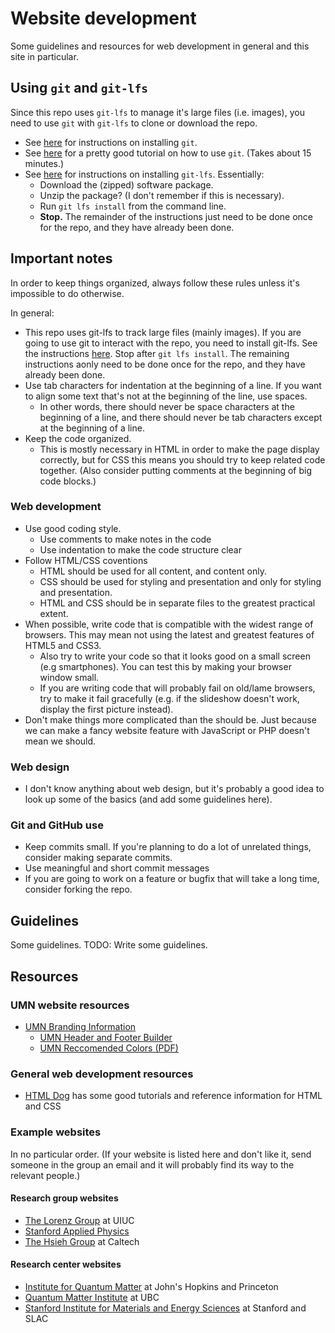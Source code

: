 # Website development
Some guidelines and resources for web development in general and this site in particular.

## Using `git` and `git-lfs`
Since this repo uses `git-lfs` to manage it's large files (i.e. images), you need to use `git` with `git-lfs` to clone or download the repo.
  * See [here](https://git-scm.com/book/en/v2/Getting-Started-Installing-Git) for instructions on installing `git`.
  * See [here](https://try.github.io) for a pretty good tutorial on how to use `git`. (Takes about 15 minutes.)
  * See [here](https://git-lfs.github.com/) for instructions on installing `git-lfs`. Essentially:
    * Download the (zipped) software package.
	* Unzip the package? (I don't remember if this is necessary).
	* Run `git lfs install` from the command line.
	* __Stop.__ The remainder of the instructions just need to be done once for the repo, and they have already been done.

## Important notes
In order to keep things organized, always follow these rules unless it's impossible to do otherwise.

In general:
  * This repo uses git-lfs to track large files (mainly images). If you are going to use git to interact with the repo, you need to install git-lfs. See the instructions [here](https://git-lfs.github.com/). Stop after `git lfs install`. The remaining instructions aonly need to be done once for the repo, and they have already been done.
  * Use tab characters for indentation at the beginning of a line. If you want to align some text that's not at the beginning of the line, use spaces.
    * In other words, there should never be space characters at the beginning of a line, and there should never be tab characters except at the beginning of a line.
  * Keep the code organized.
    * This is mostly necessary in HTML in order to make the page display correctly, but for CSS this means you should try to keep related code together. (Also consider putting comments at the beginning of big code blocks.)

### Web development
  * Use good coding style.
    * Use comments to make notes in the code
    * Use indentation to make the code structure clear
  * Follow HTML/CSS coventions
    * HTML should be used for all content, and content only.
    * CSS should be used for styling and presentation and only for styling and presentation.
    * HTML and CSS should be in separate files to the greatest practical extent.
  * When possible, write code that is compatible with the widest range of browsers. This may mean not using the latest and greatest features of HTML5 and CSS3.
    * Also try to write your code so that it looks good on a small screen (e.g smartphones). You can test this by making your browser window small.
    * If you are writing code that will probably fail on old/lame browsers, try to make it fail gracefully (e.g. if the slideshow doesn't work, display the first picture instead).
  * Don't make things more complicated than the should be. Just because we can make a fancy website
  feature with JavaScript or PHP doesn't mean we should.

### Web design
  * I don't know anything about web design, but it's probably a good idea to look up some of the
  basics (and add some guidelines here).

### Git and GitHub use
  * Keep commits small. If you're planning to do a lot of unrelated things, consider making separate
  commits.
  * Use meaningful and short commit messages
  * If you are going to work on a feature or bugfix that will take a long time, consider forking the
  repo.

## Guidelines
Some guidelines. TODO: Write some guidelines.

## Resources
### UMN website resources
  * [UMN Branding Information](https://www.ur.umn.edu/brand)
    * [UMN Header and Footer Builder](https://www.ur.umn.edu/brand/template-builder)
    * [UMN Reccomended Colors (PDF)](https://ur.umn.edu/brand/assets/pdf/secondary_colors_rgb.pdf)

### General web development resources
  * [HTML Dog](http://htmldog.com) has some good tutorials and reference information for HTML and CSS

### Example websites
In no particular order. (If your website is listed here and don't like it, send someone in the group
an email and it will probably find its way to the relevant people.)

#### Research group websites
  * [The Lorenz Group](http://web.engr.illinois.edu/~vlorenz) at UIUC
  * [Stanford Applied Physics](https://web.stanford.edu/dept/app-physics/cgi-bin)
  * [The Hsieh Group](http://hsiehlab.caltech.edu) at Caltech

#### Research center websites
  * [Institute for Quantum Matter](http://iqm.jhu.edu) at John's Hopkins and Princeton
  * [Quantum Matter Institute](http://qmi.ubc.ca) at UBC
  * [Stanford Institute for Materials and Energy Sciences](http://simes.stanford.edu) at Stanford and SLAC
